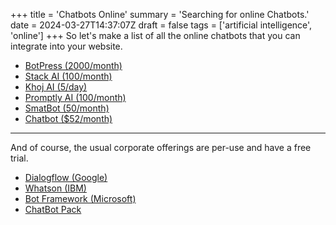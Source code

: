 +++
title = 'Chatbots Online'
summary = 'Searching for online Chatbots.'
date = 2024-03-27T14:37:07Z
draft = false
tags = ['artificial intelligence', 'online']
+++
So let's make a list of all the online chatbots that you can integrate into your website.
- [BotPress (2000/month)](https://botpress.com/pricing)
- [Stack AI (100/month)](https://www.stack-ai.com/pricing)
- [Khoj AI (5/day)](https://khoj.dev/pricing)
- [Promptly AI (100/month)](https://www.trypromptly.com/#pricing)
- [SmatBot (50/month)](https://www.smatbot.com/pricing)
- [Chatbot ($52/month)](https://www.chatbot.com/pricing/)

---

And of course, the usual corporate offerings are per-use and have a free trial.
- [Dialogflow (Google)](https://cloud.google.com/dialogflow/)
- [Whatson (IBM)](https://www.ibm.com/products/watsonx-assistant/pricusuling)
- [Bot Framework (Microsoft)](https://dev.botframework.com/)
- [ChatBot Pack](https://www.chatbotpack.com/pricing/)
